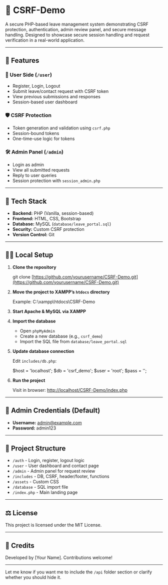 # 🔐 CSRF-Demo

A secure PHP-based leave management system demonstrating CSRF protection, authentication, admin review panel, and secure message handling. Designed to showcase secure session handling and request verification in a real-world application.

---

## 🚀 Features

### 👤 User Side (`/user`)

* Register, Login, Logout
* Submit leave/contact request with CSRF token
* View previous submissions and responses
* Session-based user dashboard

### 🛡️ CSRF Protection

* Token generation and validation using `csrf.php`
* Session-bound tokens
* One-time-use logic for tokens

### 🛠️ Admin Panel (`/admin`)

* Login as admin
* View all submitted requests
* Reply to user queries
* Session protection with `session_admin.php`

---

## 🧰 Tech Stack

* **Backend:** PHP (Vanilla, session-based)
* **Frontend:** HTML, CSS, Bootstrap
* **Database:** MySQL (`database/leave_portal.sql`)
* **Security:** Custom CSRF protection
* **Version Control:** Git

---

## 🧑‍💻 Local Setup

1. **Clone the repository**

   git clone [https://github.com/yourusername/CSRF-Demo.git](https://github.com/yourusername/CSRF-Demo.git)

2. **Move the project to XAMPP’s `htdocs` directory**

   Example:
   C:\xampp\htdocs\CSRF-Demo

3. **Start Apache & MySQL via XAMPP**

4. **Import the database**

   * Open `phpMyAdmin`
   * Create a new database (e.g., `csrf_demo`)
   * Import the SQL file from `database/leave_portal.sql`

5. **Update database connection**

   Edit `includes/db.php`:

   \$host = 'localhost';
   \$db   = 'csrf\_demo';
   \$user = 'root';
   \$pass = '';

6. **Run the project**

   Visit in browser:
   [http://localhost/CSRF-Demo/index.php](http://localhost/CSRF-Demo/index.php)

---

## 🔐 Admin Credentials (Default)

* **Username:** [admin@example.com](mailto:admin@example.com)
* **Password:** admin123

---

## 📁 Project Structure

* `/auth` - Login, register, logout logic
* `/user` - User dashboard and contact page
* `/admin` - Admin panel for request review
* `/includes` - DB, CSRF, header/footer, functions
* `/assets` - Custom CSS
* `/database` - SQL import file
* `/index.php` - Main landing page

---

## ⚖️ License

This project is licensed under the MIT License.

---

## 🙌 Credits

Developed by \[Your Name]. Contributions welcome!

---

Let me know if you want me to include the `/api` folder section or clarify whether you should hide it.
